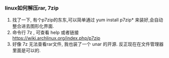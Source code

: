 ### linux如何解压rar, 7zip 
1. 找了一下, 有个p7zip的东东,可以简单通过 yum install p7zip* 来装好,会自动整合进去图形化界面.
1. 命令行 7z , 可查看 help 或者链接 https://wiki.archlinux.org/index.php/p7zip
1. 好像 7z 无法查看rar文件, 我也装了一个 unar 的开源. 反正现在在文件管理器里面是可以的.
